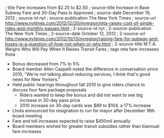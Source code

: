 ; title Fare increases from $2.25 to $2.50
; source-title Increase in Base Subway Fare and 30-Day Pass Is Approved
; source-date December 19, 2012
; source-id nyt
; source-publication The New York Times
; source-url http://www.nytimes.com/2012/12/20/nyregion/mta-raises-cost-of-single-rides-and-monthly-passes.html
; 2-source-id nyt
; 2-source-publication The New York Times
; 2-source-date October 12, 2012
; 2-source-url http://www.nytimes.com/2012/10/13/nyregion/raising-fare-for-subway-and-buses-is-a-question-of-how-not-when-or-why.html
; 2-source-title M.T.A. Weighs Who Will Pay When It Raises Transit Fares
; tags mta fare-increases lhota

- Bonus decreased from 7% to 5%
- Board member Allen Cappelli noted the difference in conversation since 2010, "We're not talking about reducing services, I think that's good news for New Yorkers."
- Held public hearings throughout fall 2010 to give riders chance to discuss four fare package proposals
  - Riders wanted to keep the bonus and did not want to see big increase in 30-day pass price
  - 2010 increase on 30-day cards was $89 to $104, a 17% increase
- Lhota announced his resignation to run for mayor after December 18th board meeting
- Fare and toll increases expected to raise $450mil annually
- Board members wished for greater transit subsidies rather than biannual fare increases
